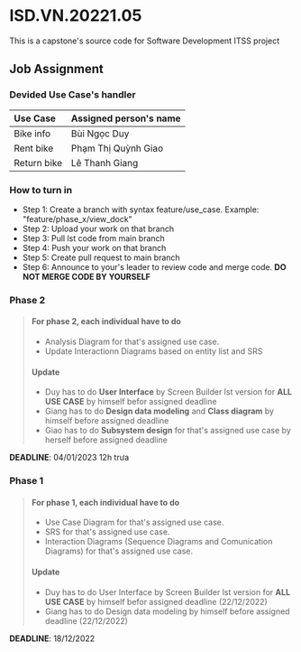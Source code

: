# ISD.VN.20221.05

This is a capstone's source code for Software Development ITSS project

## Job Assignment

### Devided Use Case's handler

| Use Case        | Assigned person's name  |
| :---            |    :---                 |
| Bike info       | Bùi Ngọc Duy            |
| Rent bike       | Phạm Thị Quỳnh Giao     |
| Return bike     | Lê Thanh Giang          |

### How to turn in
- Step 1: Create a branch with syntax feature/use_case. Example: "feature/phase_x/view_dock"
- Step 2: Upload your work on that branch
- Step 3: Pull lst code from main branch 
- Step 4: Push your work on that branch
- Step 5: Create pull request to main branch
- Step 6: Announce to your's leader to review code and merge code. **DO NOT MERGE CODE BY YOURSELF**

### Phase 2

> #### For phase 2, each individual have to do 
>
> - Analysis Diagram for that's assigned use case.
> - Update Interactionn Diagrams based on entity list and SRS
>
> #### Update
> 
> - Duy has to do **User Interface** by Screen Builder lst version for **ALL USE CASE** by himself befor assigned deadline
> - Giang has to do **Design data modeling** and **Class diagram** by himself before assigned deadline
> - Giao has to do **Subsystem design** for that's assigned use case by herself before assigned deadline
>

**DEADLINE**: 04/01/2023 12h trưa

### Phase 1

> #### For phase 1, each individual have to do 
>
> - Use Case Diagram for that's assigned use case.
> - SRS for that's assigned use case.
> - Interaction Diagrams (Sequence Diagrams and Comunication Diagrams) for that's assigned use case.
>
> #### Update
> 
> - Duy has to do User Interface by Screen Builder lst version for **ALL USE CASE** by himself befor assigned deadline (22/12/2022)
> - Giang has to do Design data modeling by himself before assigned deadline (22/12/2022)
>

**DEADLINE**: 18/12/2022
